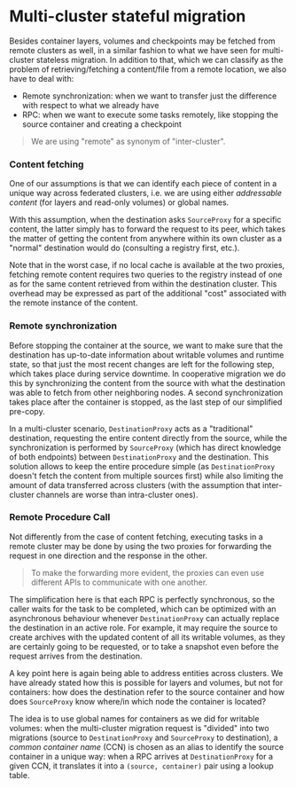 # Multi-cluster stateful migration #

Besides container layers, volumes and checkpoints may be fetched from remote clusters as well, in a similar fashion to what we have seen for multi-cluster stateless migration.
In addition to that, which we can classify as the problem of retrieving/fetching a content/file from a remote location, we also have to deal with:
- Remote synchronization: when we want to transfer just the difference with respect to what we already have
- RPC: when we want to execute some tasks remotely, like stopping the source container and creating a checkpoint

> We are using "remote" as synonym of "inter-cluster".

### Content fetching ###

One of our assumptions is that we can identify each piece of content in a unique way across federated clusters, i.e. we are using either _addressable content_ (for layers and read-only volumes) or global names.

With this assumption, when the destination asks `SourceProxy` for a specific content, the latter simply has to forward the request to its peer, which takes the matter of getting the content from anywhere within its own cluster as a "normal" destination would do (consulting a registry first, etc.).

Note that in the worst case, if no local cache is available at the two proxies, fetching remote content requires two queries to the registry instead of one as for the same content retrieved from within the destination cluster. This overhead may be expressed as part of the additional "cost" associated with the remote instance of the content.

### Remote synchronization ###

Before stopping the container at the source, we want to make sure that the destination has up-to-date information about writable volumes and runtime state, so that just the most recent changes are left for the following step, which takes place during service downtime.
In cooperative migration we do this by synchronizing the content from the source with what the destination was able to fetch from other neighboring nodes.
A second synchronization takes place after the container is stopped, as the last step of our simplified pre-copy.

In a multi-cluster scenario, `DestinationProxy` acts as a "traditional" destination, requesting the entire content directly from the source, while the synchronization is performed by `SourceProxy` (which has direct knowledge of both endpoints) between `DestinationProxy` and the destination. This solution allows to keep the entire procedure simple (as `DestinationProxy` doesn't fetch the content from multiple sources first) while also limiting the amount of data transferred across clusters (with the assumption that inter-cluster channels are worse than intra-cluster ones).

### Remote Procedure Call ###

Not differently from the case of content fetching, executing tasks in a remote cluster may be done by using the two proxies for forwarding the request in one direction and the response in the other.

> To make the forwarding more evident, the proxies can even use different APIs to communicate with one another.

The simplification here is that each RPC is perfectly synchronous, so the caller waits for the task to be completed, which can be optimized with an asynchronous behaviour whenever `DestinationProxy` can actually replace the destination in an active role.
For example, it may require the source to create archives with the updated content of all its writable volumes, as they are certainly going to be requested, or to take a snapshot even before the request arrives from the destination.

A key point here is again being able to address entities across clusters. We have already stated how this is possible for layers and volumes, but not for containers: how does the destination refer to the source container and how does `SourceProxy` know where/in which node the container is located?

The idea is to use global names for containers as we did for writable volumes: when the multi-cluster migration request is "divided" into two migrations (source to `DestinationProxy` and `SourceProxy` to destination), a _common container name_ (CCN) is chosen as an alias to identify the source container in a unique way: when a RPC arrives at `DestinationProxy` for a given CCN, it translates it into a `(source, container)` pair using a lookup table.
